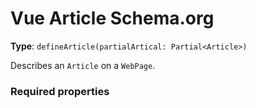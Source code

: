 # Vue Article Schema.org

**Type**: `defineArticle(partialArtical: Partial<Article>)`

Describes an `Article` on a `WebPage`.

### Required properties
